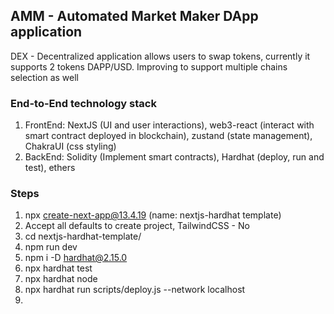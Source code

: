## AMM - Automated Market Maker DApp application

DEX - Decentralized application allows users to swap tokens, currently it supports 2 tokens DAPP/USD. Improving to support multiple chains selection as well

### End-to-End technology stack
1. FrontEnd: NextJS (UI and user interactions), web3-react (interact with smart contract deployed in blockchain), zustand (state management), ChakraUI (css styling)
2. BackEnd: Solidity (Implement smart contracts), Hardhat (deploy, run and test), ethers


### Steps
1. npx create-next-app@13.4.19 (name: nextjs-hardhat template)
2. Accept all defaults to create project, TailwindCSS - No
3. cd nextjs-hardhat-template/
4. npm run dev
5. npm i -D hardhat@2.15.0
6. npx hardhat test
7. npx hardhat node
8. npx hardhat run scripts/deploy.js --network localhost
9. 